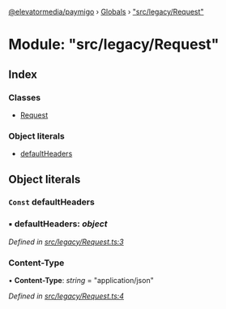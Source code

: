 [@elevatormedia/paymigo](../README.md) › [Globals](../globals.md) › ["src/legacy/Request"](_src_legacy_request_.md)

# Module: "src/legacy/Request"

## Index

### Classes

-   [Request](../classes/_src_legacy_request_.request.md)

### Object literals

-   [defaultHeaders](_src_legacy_request_.md#const-defaultheaders)

## Object literals

### `Const` defaultHeaders

### ▪ **defaultHeaders**: _object_

_Defined in [src/legacy/Request.ts:3](https://github.com/ELEVATORmedia/paymigo/blob/7a60850/src/legacy/Request.ts#L3)_

### Content-Type

• **Content-Type**: _string_ = "application/json"

_Defined in [src/legacy/Request.ts:4](https://github.com/ELEVATORmedia/paymigo/blob/7a60850/src/legacy/Request.ts#L4)_
